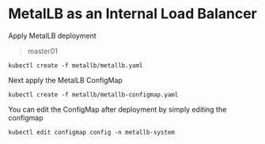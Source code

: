 # MetalLB as an Internal Load Balancer

Apply MetalLB deployment

> master01

```shell
kubectl create -f metallb/metallb.yaml
```

Next apply the MetalLB ConfigMap

```shell
kubectl create -f metallb/metallb-configmap.yaml
```

You can edit the ConfigMap after deployment by simply editing the configmap

```shell
kubectl edit configmap config -n metallb-system
```
